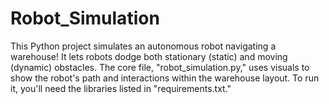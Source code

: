 # Robot_Simulation
This Python project simulates an autonomous robot navigating a warehouse! It lets robots dodge both stationary (static) and moving (dynamic) obstacles. The core file, "robot_simulation.py," uses visuals to show the robot's path and interactions within the warehouse layout. To run it, you'll need the libraries listed in "requirements.txt."
